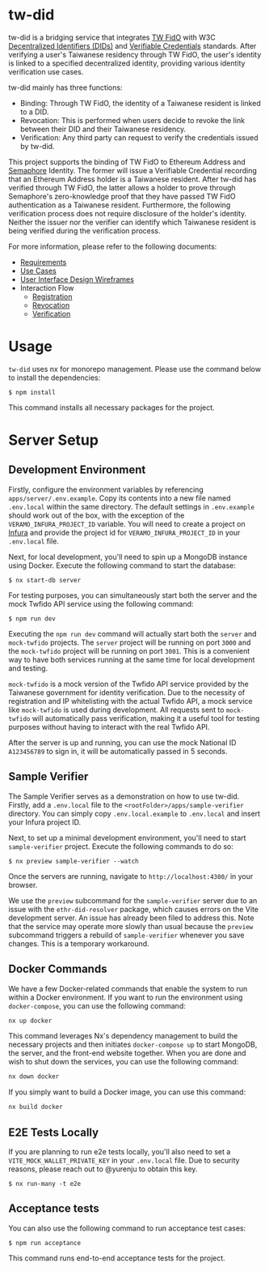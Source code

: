 # tw-did

tw-did is a bridging service that integrates [TW FidO](https://fido.moi.gov.tw/pt/) with W3C [Decentralized Identifiers (DIDs)](https://www.w3.org/TR/did-core/) and [Verifiable Credentials](https://www.w3.org/TR/vc-data-model-2.0/) standards. After verifying a user's Taiwanese residency through TW FidO, the user's identity is linked to a specified decentralized identity, providing various identity verification use cases.

tw-did mainly has three functions:

- Binding: Through TW FidO, the identity of a Taiwanese resident is linked to a DID.
- Revocation: This is performed when users decide to revoke the link between their DID and their Taiwanese residency.
- Verification: Any third party can request to verify the credentials issued by tw-did.

This project supports the binding of TW FidO to Ethereum Address and [Semaphore](https://semaphore.appliedzkp.org/) Identity. The former will issue a Verifiable Credential recording that an Ethereum Address holder is a Taiwanese resident. After tw-did has verified through TW FidO, the latter allows a holder to prove through Semaphore's zero-knowledge proof that they have passed TW FidO authentication as a Taiwanese resident. Furthermore, the following verification process does not require disclosure of the holder's identity. Neither the issuer nor the verifier can identify which Taiwanese resident is being verified during the verification process.

For more information, please refer to the following documents:

- [Requirements](docs/requirements.md)
- [Use Cases](docs/use-cases.md)
- [User Interface Design Wireframes](docs/wireframes.md)
- Interaction Flow
  - [Registration](docs/registration.md)
  - [Revocation](docs/revocation.md)
  - [Verification](docs/verification.md)

# Usage

`tw-did` uses nx for monorepo management. Please use the command below to install the dependencies:

```shell
$ npm install
```

This command installs all necessary packages for the project.

# Server Setup

## Development Environment

Firstly, configure the environment variables by referencing `apps/server/.env.example`. Copy its contents into a new file named `.env.local` within the same directory. The default settings in `.env.example` should work out of the box, with the exception of the `VERAMO_INFURA_PROJECT_ID` variable. You will need to create a project on [Infura](https://www.infura.io/) and provide the project id for `VERAMO_INFURA_PROJECT_ID` in your `.env.local` file.

Next, for local development, you'll need to spin up a MongoDB instance using Docker. Execute the following command to start the database:

```shell
$ nx start-db server
```

For testing purposes, you can simultaneously start both the server and the mock Twfido API service using the following command:

```shell
$ npm run dev
```

Executing the `npm run dev` command will actually start both the `server` and `mock-twfido` projects. The `server` project will be running on port `3000` and the `mock-twfido` project will be running on port `3001`. This is a convenient way to have both services running at the same time for local development and testing.

`mock-twfido` is a mock version of the Twfido API service provided by the Taiwanese government for identity verification. Due to the necessity of registration and IP whitelisting with the actual Twfido API, a mock service like `mock-twfido` is used during development. All requests sent to `mock-twfido` will automatically pass verification, making it a useful tool for testing purposes without having to interact with the real Twfido API.

After the server is up and running, you can use the mock National ID `A123456789` to sign in, it will be automatically passed in 5 seconds.

## Sample Verifier

The Sample Verifier serves as a demonstration on how to use tw-did. Firstly, add a `.env.local` file to the `<rootFolder>/apps/sample-verifier` directory. You can simply copy `.env.local.example` to `.env.local` and insert your Infura project ID.

Next, to set up a minimal development environment, you'll need to start `sample-verifier` project. Execute the following commands to do so:

```shell
$ nx preview sample-verifier --watch
```

Once the servers are running, navigate to `http://localhost:4300/` in your browser.

We use the `preview` subcommand for the `sample-verifier` server due to an issue with the `ethr-did-resolver` package, which causes errors on the Vite development server. An issue has already been filed to address this. Note that the service may operate more slowly than usual because the `preview` subcommand triggers a rebuild of `sample-verifier` whenever you save changes. This is a temporary workaround.

## Docker Commands

We have a few Docker-related commands that enable the system to run within a Docker environment. If you want to run the environment using `docker-compose`, you can use the following command:

```bash
nx up docker
```

This command leverages Nx's dependency management to build the necessary projects and then initiates `docker-compose up` to start MongoDB, the server, and the front-end website together. When you are done and wish to shut down the services, you can use the following command:

```bash
nx down docker
```

If you simply want to build a Docker image, you can use this command:

```bash
nx build docker
```

## E2E Tests Locally

If you are planning to run e2e tests locally, you'll also need to set a `VITE_MOCK_WALLET_PRIVATE_KEY` in your `.env.local` file. Due to security reasons, please reach out to @yurenju to obtain this key.

```shell
$ nx run-many -t e2e
```

## Acceptance tests

You can also use the following command to run acceptance test cases:

```shell
$ npm run acceptance
```

This command runs end-to-end acceptance tests for the project.
